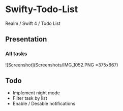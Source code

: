 # Swifty-Todo-List
Realm / Swift 4 / Todo List

## Presentation

### All tasks

![Screenshot](Screenshots/IMG_1052.PNG =375x667)

## Todo 

* Implement night mode
* Filter task by list
* Enable / Desable notifications
